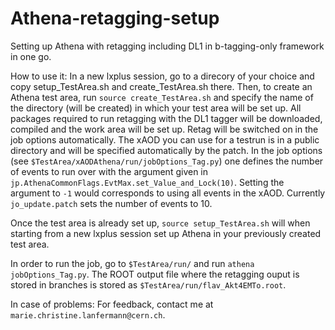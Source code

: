 # Athena-retagging-setup
Setting up Athena with retagging including DL1 in b-tagging-only framework in one go.

How to use it:
In a new lxplus session, go to a direcory of your choice and copy setup_TestArea.sh and create_TestArea.sh there. Then, to create an Athena test area, run `source create_TestArea.sh` and specify the name of the directory (will be created) in which your test area will be set up. All packages required to run retagging with the DL1 tagger will be downloaded, compiled and the work area will be set up. Retag will be switched on in the job options automatically. The xAOD you can use for a testrun is in a public directory and will be specified automatically by the patch.
In the job options (see `$TestArea/xAODAthena/run/jobOptions_Tag.py`) one defines the number of events to run over with the argument given in `jp.AthenaCommonFlags.EvtMax.set_Value_and_Lock(10)`. Setting the argument to `-1` would corresponds to using all events in the xAOD. Currently `jo_update.patch` sets the number of events to 10.

Once the test area is already set up, `source setup_TestArea.sh` will when starting from a new lxplus session set up Athena in your previously created test area.

In order to run the job, go to `$TestArea/run/` and run `athena jobOptions_Tag.py`.
The ROOT output file where the retagging ouput is stored in branches is stored as `$TestArea/run/flav_Akt4EMTo.root`.

In case of problems:
For feedback, contact me at `marie.christine.lanfermann@cern.ch`.
